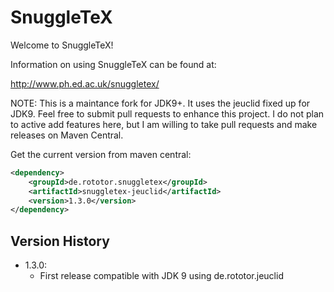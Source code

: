 SnuggleTeX
==========

Welcome to SnuggleTeX!

Information on using SnuggleTeX can be found at:

http://www.ph.ed.ac.uk/snuggletex/

NOTE: This is a maintance fork for JDK9+. It uses the jeuclid fixed up for JDK9. Feel free
to submit pull requests to enhance this project. I do not plan to active add features here, but
I am willing to take pull requests and make releases on Maven Central.

Get the current version from maven central:

```xml
<dependency>
	<groupId>de.rototor.snuggletex</groupId>
	<artifactId>snuggletex-jeuclid</artifactId>
	<version>1.3.0</version>
</dependency>
```

Version History
---

- 1.3.0:
	- First release compatible with JDK 9 using de.rototor.jeuclid